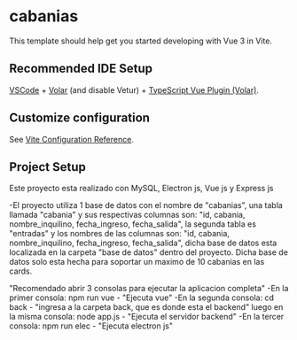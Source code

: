 # cabanias

This template should help get you started developing with Vue 3 in Vite.

## Recommended IDE Setup

[VSCode](https://code.visualstudio.com/) + [Volar](https://marketplace.visualstudio.com/items?itemName=Vue.volar) (and disable Vetur) + [TypeScript Vue Plugin (Volar)](https://marketplace.visualstudio.com/items?itemName=Vue.vscode-typescript-vue-plugin).

## Customize configuration

See [Vite Configuration Reference](https://vitejs.dev/config/).

## Project Setup

Este proyecto esta realizado con MySQL, Electron js, Vue js y Express js

-El proyecto utiliza 1 base de datos con el nombre de "cabanias", una tabla llamada "cabania" y sus respectivas columnas son: "id, cabania, nombre_inquilino, fecha_ingreso, fecha_salida", la segunda tabla es "entradas" y los nombres de las columnas son: "id, cabania, nombre_inquilino, fecha_ingreso, fecha_salida", dicha base de datos esta localizada en la carpeta "base de datos" dentro del proyecto.
Dicha base de datos solo esta hecha para soportar un maximo de 10 cabanias en las cards.

 "Recomendado abrir 3 consolas para ejecutar la aplicacion completa"
-En la primer consola: npm run vue - "Ejecuta vue"
-En la segunda consola: cd back - "ingresa a la carpeta back, que es donde esta el backend" luego en la misma consola: node app.js - "Ejecuta el servidor backend"
-En la tercer consola: npm run elec - "Ejecuta electron js"

